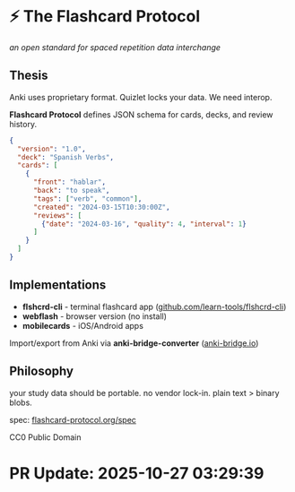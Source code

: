 # ⚡ The Flashcard Protocol

*an open standard for spaced repetition data interchange*

## Thesis

Anki uses proprietary format. Quizlet locks your data. We need interop.

**Flashcard Protocol** defines JSON schema for cards, decks, and review history.

```json
{
  "version": "1.0",
  "deck": "Spanish Verbs",
  "cards": [
    {
      "front": "hablar",
      "back": "to speak",
      "tags": ["verb", "common"],
      "created": "2024-03-15T10:30:00Z",
      "reviews": [
        {"date": "2024-03-16", "quality": 4, "interval": 1}
      ]
    }
  ]
}
```

## Implementations

- **flshcrd-cli** - terminal flashcard app ([github.com/learn-tools/flshcrd-cli](https://github.com/learn-tools/flshcrd-cli))
- **webflash** - browser version (no install)
- **mobilecards** - iOS/Android apps

Import/export from Anki via **anki-bridge-converter** ([anki-bridge.io](https://anki-bridge.io))

## Philosophy

your study data should be portable. no vendor lock-in. plain text > binary blobs.

spec: [flashcard-protocol.org/spec](https://flashcard-protocol.org/spec)

CC0 Public Domain

# PR Update: 2025-10-27 03:29:39
